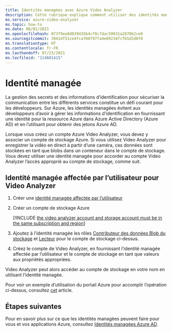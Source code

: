 ```yaml
---
title: Identités managées avec Azure Video Analyzer
description: Cette rubrique explique comment utiliser des identités managées avec Azure Video Analyzer.
ms.service: azure-video-analyzer
ms.topic: how-to
ms.date: 06/01/2021
ms.openlocfilehash: 073f9ee8d039435b4cf8c7dac59831a2870b2ce0
ms.sourcegitcommit: 3941df51ce4fca760797fa4e09216fcfb5d2d8f0
ms.translationtype: HT
ms.contentlocale: fr-FR
ms.lasthandoff: 07/23/2021
ms.locfileid: "114601415"
---
```

# <a name="managed-identity"></a>Identité managée

La gestion des secrets et des informations d’identification pour sécuriser la communication entre les différents services constitue un défi courant pour les développeurs. Sur Azure, les identités managées évitent aux développeurs d’avoir à gérer les informations d’identification en fournissant une identité pour la ressource Azure dans Azure Active Directory (Azure AD) et en l’utilisant pour obtenir des jetons Azure AD.

Lorsque vous créez un compte Azure Video Analyzer, vous devez y associer un compte de stockage Azure. Si vous utilisez Video Analyzer pour enregistrer la vidéo en direct à partir d’une caméra, ces données sont stockées en tant que blobs dans un conteneur dans le compte de stockage. Vous devez utiliser une identité managée pour accorder au compte Video Analyzer l’accès approprié au compte de stockage, comme suit.


## <a name="user-assigned-managed-identity-for-video-analyzer"></a>Identité managée affectée par l’utilisateur pour Video Analyzer

1. Créer une [identité managée affectée par l’utilisateur](../../active-directory/managed-identities-azure-resources/how-to-manage-ua-identity-portal.md#create-a-user-assigned-managed-identity)

1. Créer un compte de stockage Azure

   [!INCLUDE [the video analyzer account and storage account must be in the same subscription and region](./includes/note-account-storage-same-subscription.md)]

1. Ajoutez à l’identité managée les rôles [Contributeur des données Blob du stockage](../../role-based-access-control/built-in-roles.md#storage-blob-data-contributor) et [Lecteur](../../role-based-access-control/built-in-roles.md#reader) pour le compte de stockage ci-dessus.

1. Créez le compte de Video Analyzer, en fournissant l’identité managée affectée par l’utilisateur et le compte de stockage en tant que valeurs aux propriétés appropriées.

Video Analyzer peut alors accéder au compte de stockage en votre nom en utilisant l’identité managée.

Pour voir un exemple d’utilisation du portail Azure pour accomplir l’opération ci-dessus, consultez [cet](create-video-analyzer-account.md) article.


## <a name="next-steps"></a>Étapes suivantes

Pour en savoir plus sur ce que les identités managées peuvent faire pour vous et vos applications Azure, consultez [Identités managées Azure AD](../../active-directory/managed-identities-azure-resources/overview.md).

